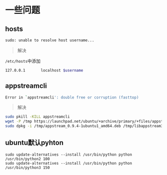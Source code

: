 # 一些问题
## hosts

```bash
sudo: unable to resolve host username...
```
>解决

`/etc/hosts`中添加 
```bash
127.0.0.1       localhost $username 
```

## appstreamcli
```bash
Error in `appstreamcli': double free or corruption (fasttop)
```
> 解决

```bash
sudo pkill -KILL appstreamcli
wget -P /tmp https://launchpad.net/ubuntu/+archive/primary/+files/appstream_0.9.4-1ubuntu1_amd64.deb https://launchpad.net/ubuntu/+archive/primary/+files/libappstream3_0.9.4-1ubuntu1_amd64.deb
sudo dpkg -i /tmp/appstream_0.9.4-1ubuntu1_amd64.deb /tmp/libappstream3_0.9.4-1ubuntu1_amd64.deb
```
## ubuntu默认pyhton
```
sudo update-alternatives --install /usr/bin/python python /usr/bin/python2 100
sudo update-alternatives --install /usr/bin/python python /usr/bin/python3 150
```